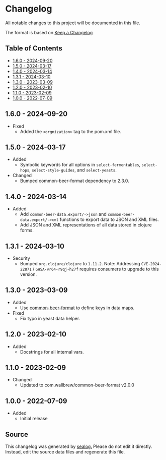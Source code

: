 # Changelog

All notable changes to this project will be documented in this file.

The format is based on [Keep a Changelog](https://keepachangelog.com/en/1.0.0/)

## Table of Contents

* [1.6.0 - 2024-09-20](#160---2024-09-20)
* [1.5.0 - 2024-03-17](#150---2024-03-17)
* [1.4.0 - 2024-03-14](#140---2024-03-14)
* [1.3.1 - 2024-03-10](#131---2024-03-10)
* [1.3.0 - 2023-03-09](#130---2023-03-09)
* [1.2.0 - 2023-02-10](#120---2023-02-10)
* [1.1.0 - 2023-02-09](#110---2023-02-09)
* [1.0.0 - 2022-07-09](#100---2022-07-09)

## 1.6.0 - 2024-09-20

* Fixed
  * Added the `<orgnization>` tag to the pom.xml file.

## 1.5.0 - 2024-03-17

* Added
  * Symbolic keywords for all options in `select-fermentables`, `select-hops`, `select-style-guides`, and `select-yeasts`.
* Changed
  * Bumped common-beer-format dependency to 2.3.0.

## 1.4.0 - 2024-03-14

* Added
  * Add `common-beer-data.export/->json` and `common-beer-data.export/->xml` functions to export data to JSON and XML files.
  * Add JSON and XML representations of all data stored in clojure forms.

## 1.3.1 - 2024-03-10

* Security
  * Bumped `org.clojure/clojure` to `1.11.2`. Note: Addressing `CVE-2024-22871` / `GHSA-vr64-r9qj-h27f` requires consumers to upgrade to this version.

## 1.3.0 - 2023-03-09

* Added
  * Use [common-beer-format](https://github.com/Wall-Brew-Co/common-beer-format) to define keys in data maps.
* Fixed
  * Fix typo in yeast data helper.

## 1.2.0 - 2023-02-10

* Added
  * Docstrings for all internal vars.

## 1.1.0 - 2023-02-09

* Changed
  * Updated to com.wallbrew/common-beer-format v2.0.0

## 1.0.0 - 2022-07-09

* Added
  * Initial release

## Source

This changelog was generated by [sealog.](https://github.com/Wall-Brew-Co/lein-sealog)
Please do not edit it directly. Instead, edit the source data files and regenerate this file.
